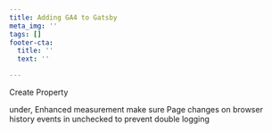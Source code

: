 ```yaml
---
title: Adding GA4 to Gatsby
meta_img: ''
tags: []
footer-cta:
  title: ''
  text: ''

---
```

Create Property

under, Enhanced measurement make sure Page changes on browser history events in unchecked to prevent double logging